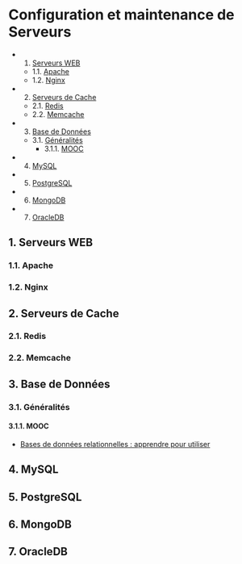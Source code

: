 # Configuration et maintenance de Serveurs

<!-- vscode-markdown-toc -->
* 1. [Serveurs WEB](#ServeursWEB)
	* 1.1. [Apache](#Apache)
	* 1.2. [Nginx](#Nginx)
* 2. [Serveurs de Cache](#ServeursdeCache)
	* 2.1. [Redis](#Redis)
	* 2.2. [Memcache](#Memcache)
* 3. [Base de Données](#BasedeDonnes)
	* 3.1. [Généralités](#Gnralits)
		* 3.1.1. [MOOC](#MOOC)
* 4. [MySQL](#MySQL)
* 5. [PostgreSQL](#PostgreSQL)
* 6. [MongoDB](#MongoDB)
* 7. [OracleDB](#OracleDB)

<!-- vscode-markdown-toc-config
	numbering=true
	autoSave=true
	/vscode-markdown-toc-config -->
<!-- /vscode-markdown-toc -->
##  1. <a name='ServeursWEB'></a>Serveurs WEB

###  1.1. <a name='Apache'></a>Apache

###  1.2. <a name='Nginx'></a>Nginx

##  2. <a name='ServeursdeCache'></a>Serveurs de Cache

###  2.1. <a name='Redis'></a>Redis

###  2.2. <a name='Memcache'></a>Memcache

##  3. <a name='BasedeDonnes'></a>Base de Données

###  3.1. <a name='Gnralits'></a>Généralités

####  3.1.1. <a name='MOOC'></a>MOOC

- [Bases de données relationnelles : apprendre pour utiliser](https://www.fun-mooc.fr/fr/cours/bases-de-donnees-relationnelles-apprendre-pour-utiliser/)

##  4. <a name='MySQL'></a>MySQL

##  5. <a name='PostgreSQL'></a>PostgreSQL

##  6. <a name='MongoDB'></a>MongoDB

##  7. <a name='OracleDB'></a>OracleDB
